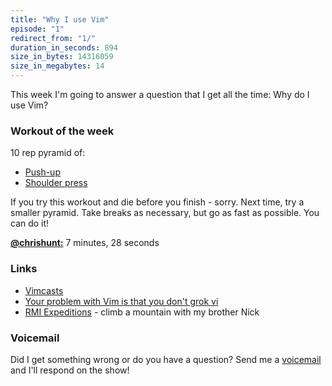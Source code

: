 ```yaml
---
title: "Why I use Vim"
episode: "1"
redirect_from: "1/"
duration_in_seconds: 894
size_in_bytes: 14316059
size_in_megabytes: 14
---
```


This week I'm going to answer a question that I get all the time: Why do I use
Vim?

### Workout of the week

10 rep pyramid of:

- [Push-up](http://chrshnt.com/1s2CHTt)
- [Shoulder press](http://chrshnt.com/1nSotFE)

If you try this workout and die before you finish - sorry. Next time, try a
smaller pyramid. Take breaks as necessary, but go as fast as possible. You can
do it!

[**@chrishunt:**](https://twitter.com/chrishunt) 7 minutes, 28 seconds

### Links

- [Vimcasts](http://chrshnt.com/1s2CBeM)
- [Your problem with Vim is that you don't grok vi](http://chrshnt.com/1s2CEXR)
- [RMI Expeditions](http://chrshnt.com/1s2Qqtx) - climb a mountain with my brother Nick

### Voicemail

Did I get something wrong or do you have a question? Send me a
[voicemail](http://healthyhacker.com/voicemail) and I'll respond on the show!
